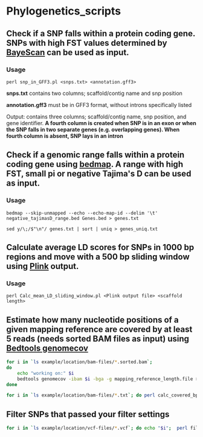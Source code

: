 # Phylogenetics_scripts

## Check if a SNP falls within a protein coding gene. SNPs with high FST values determined by [BayeScan](http://cmpg.unibe.ch/software/BayeScan/) can be used as input.

### Usage 
    perl snp_in_GFF3.pl <snps.txt> <annotation.gff3>

**snps.txt** contains two columns; scaffold/contig name and snp position

**annotation.gff3** must be in GFF3 format, without introns specifically listed

Output: contains three columns; scaffold/contig name, snp position, and gene identifier.
**A fourth column is created when SNP is in an exon or when the SNP falls in two separate genes (e.g. overlapping genes). When        fourth column is absent, SNP lays in an intron**


## Check if a genomic range falls within a protein coding gene using [bedmap](https://bedops.readthedocs.io/en/latest/content/reference/statistics/bedmap.html). A range with high FST, small pi or negative Tajima's D can be used as input. 

### Usage
    bedmap --skip-unmapped --echo --echo-map-id --delim '\t' negative_tajimasD_range.bed Genes.bed > genes.txt
    
    sed y/\;/$"\n"/ genes.txt | sort | uniq > genes_uniq.txt

## Calculate average LD scores for SNPs in 1000 bp regions and move with a 500 bp sliding window using [Plink](http://pngu.mgh.harvard.edu/~purcell/plink/) output. 

### Usage 
    perl Calc_mean_LD_sliding_window.pl <Plink output file> <scaffold length>
    
    
## Estimate how many nucleotide positions of a given mapping reference are covered by at least 5 reads (needs sorted BAM files as input) using [Bedtools genomecov](http://bedtools.readthedocs.io/en/latest/content/tools/genomecov.html)

```bash
for i in `ls example/location/bam-files/*.sorted.bam`; 
do
    echo "working on:" $i
    bedtools genomecov -ibam $i -bga -g mapping_reference_length.file > $i.len.txt
done

for i in `ls example/location/bam-files/*.txt`; do perl calc_covered_bp_genomecov.pl $i > "$i".overview; done

```


## Filter SNPs that passed your filter settings

```bash
for i in `ls example/location/vcf-files/*.vcf`; do echo "$i";  perl filter_snp_from_vcf.pl $i > "$i".snpcount; done

```
